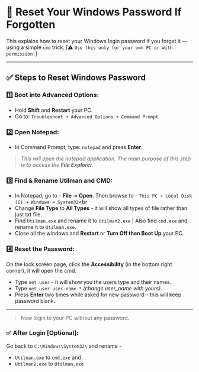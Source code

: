# 🔑 Reset Your Windows Password If Forgotten

This explains how to reset your Windows login password if you forget it — using a simple `cmd` trick. [⚠️ `Use this only for your own PC or with permission!`]

---

## ✅ Steps to Reset Windows Password

### 1️⃣ Boot into Advanced Options:

- Hold **Shift** and **Restart** your PC.
- Go to: `Troubleshoot ➜ Advanced Options ➜ Command Prompt`

### 2️⃣ Open Notepad:

- In Command Prompt, type: `notepad` and press **Enter**.
> *This will open the notepad application. The main purpose of this step is to access the **File Explorer**.*

### 3️⃣ Find & Rename Utilman and CMD:
- In Notepad, go to - **File** ➜ **Open**. Then browse to - `This PC ➜ Local Disk (C) ➜ Windows ➜ System32`<br
- Change **File Type** to **All Types** - it will show all types of file rather than just txt file.<br>
- Find `Utilman.exe` and rename it to `Utilman2.exe` | Also find `cmd.exe` and rename it to `Utilman.exe`.<br>
- Close all the windows and **Restart** or **Turn Off then Boot Up** your PC.

### 4️⃣ Reset the Password:
On the lock screen page, click the **Accessibility** (in the bottom right corner), it will open the cmd.
- Type `net user` - it will show you the users type and their names.<br>
- Type `net user user-name *` *(change user_name with yours)*.<br>
- Press **Enter** two times while asked for new password - this will keep password blank.

---

> Now login to your PC without any password.

### ✅ After Login [Optional]:
Go back to `C:\Windows\System32\` and rename -
- `Utilman.exe` to `cmd.exe` and
- `Utilman2.exe` to `Utilman.exe`